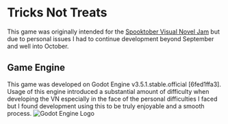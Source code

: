 # Tricks Not Treats
This game was originally intended for the [Spooktober Visual Novel Jam](https://itch.io/jam/spooktober-vn-jam-2022) but due to personal issues I had to continue development beyond September and well into October.

## Game Engine
This game was developed on Godot Engine v3.5.1.stable.official [6fed1ffa3]. Usage of this engine introduced a substantial amount of difficulty when developing the VN especially in the face of the personal difficulties I faced but I found development using this to be truly enjoyable and a smooth process.
![Godot Engine Logo](https://godotengine.org/themes/godotengine/assets/press/logo_large_color_light.png)

